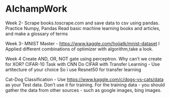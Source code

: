 # AIchampWork


Week 2-
Scrape books.toscrape.com and save data to csv using pandas.
Practice Numpy, Pandas
Read basic machine learning books and articles, and make a glossary of terms

Week 3-
MNIST
Master - https://www.kaggle.com/hojjatk/mnist-dataset
I Applied different combinations of optimizer with algorithm,take a look.

Week 4
Create AND, OR, NOT gate using perceptron. Why can’t we create for XOR?
CIFAR-10 Task with CNN
Do CIFAR with Transfer Learning - Use artitecture of your choice
So i use Resnet50 for transfer learning
    
Cat-Dog Classification - Use https://www.kaggle.com/c/dogs-vs-cats/data as your Test data. Don’t use it for training. For the training data - you should gather the data from other sources - such as google images, bing images.

